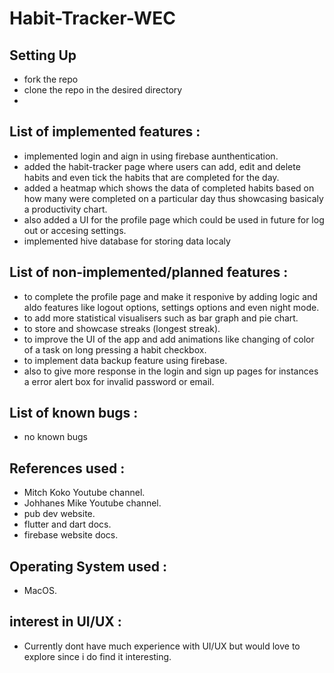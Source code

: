 # Habit-Tracker-WEC

## Setting Up
- fork the repo
- clone the repo in the desired directory
- 

## List of implemented features :
- implemented login and aign in using firebase aunthentication.
- added the habit-tracker page where users can add, edit and delete habits and even tick  the habits that are completed for the day.
- added a heatmap which shows the data of completed habits based on how many were completed on a particular day thus showcasing basicaly a productivity chart.
- also added a UI for the profile page which could be used in future for log out or accesing settings.
- implemented hive database for storing data localy

## List of non-implemented/planned features :
- to complete the profile page and make it responive by adding logic and aldo features like logout options, settings options and even night mode.
- to add more statistical visualisers such as bar graph and pie chart.
- to store and showcase streaks (longest streak).
- to improve the UI of the app and add animations like changing of color of a task on long pressing a habit checkbox.
- to implement data backup feature using firebase.
- also to give more response in the login and sign up pages for instances a error alert box for invalid password or email.

## List of known bugs :
- no known bugs

## References used :
- Mitch Koko Youtube channel.
- Johhanes Mike Youtube channel.
- pub dev website.
- flutter and dart docs.
- firebase website docs.

## Operating System used :
- MacOS.

## interest in UI/UX :
- Currently dont have much experience with UI/UX but would love to explore since i do find it interesting.


